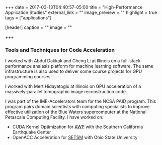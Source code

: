 +++
date = 2017-03-13T04:40:57-05:00
title = "High-Performance Application Studies"
external_link = ""
image_preview = ""
highlight = true
tags = ["applications"]

[header]
  caption = ""
  image = ""

+++

### Tools and Techniques for Code Acceleration

I worked with Abdul Dakkak and Cheng Li at Illinois on a full-stack performance analasis platform for machine learning software. The same infrastructure is also used to deliver some course projects for GPU programming courses.

I worked with Mert Hidayetoglu at Illinois on GPU acceleration of a massively-parallel tomographic image reconstruction code.

I was part of the IME-Accelerators team for the NCSA PAID program. This program pairs domain scientists with computing specialists to improve effective utilization of the Blue Waters supercomputer at the National Petascale Computing Facility. I have worked on:

 - CUDA Kernel Optimization for [AWP](https://scec.usc.edu/scecpedia/AWP-ODC) with the Southern California Earthquake Center 
 - OpenACC Acceleration for [SETSM](https://u.osu.edu/setsm/) with Ohio State University  
